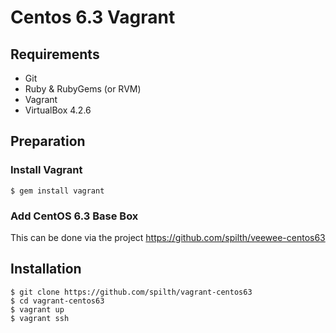 # Centos 6.3 Vagrant

## Requirements

- Git
- Ruby & RubyGems (or RVM)
- Vagrant
- VirtualBox 4.2.6

## Preparation

### Install Vagrant

    $ gem install vagrant

### Add CentOS 6.3 Base Box

This can be done via the project <https://github.com/spilth/veewee-centos63>

## Installation

    $ git clone https://github.com/spilth/vagrant-centos63
    $ cd vagrant-centos63
    $ vagrant up
    $ vagrant ssh

